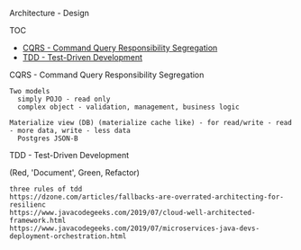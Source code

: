 Architecture - Design

TOC
- [CQRS - Command Query Responsibility Segregation](#cqrs)
- [TDD - Test-Driven Development](#tdd)


CQRS - Command Query Responsibility Segregation <a name="cqrs"></a>

```
Two models 
  simply POJO - read only
  complex object - validation, management, business logic

Materialize view (DB) (materialize cache like) - for read/write - read - more data, write - less data
  Postgres JSON-B

```


TDD - Test-Driven Development <a name="tdd"></a>

(Red, 'Document', Green, Refactor)

```
three rules of tdd
https://dzone.com/articles/fallbacks-are-overrated-architecting-for-resilienc
https://www.javacodegeeks.com/2019/07/cloud-well-architected-framework.html
https://www.javacodegeeks.com/2019/07/microservices-java-devs-deployment-orchestration.html
```
